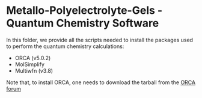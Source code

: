 # Metallo-Polyelectrolyte-Gels - Quantum Chemistry Software
In this folder, we provide all the scripts needed to install the packages used to perform the quantum chemistry calculations:
* ORCA (v5.0.2)
* MolSimplify
* Multiwfn (v3.8)

Note that, to install ORCA, one needs to download the tarball from the [ORCA forum](https://orcaforum.kofo.mpg.de/app.php/portal)